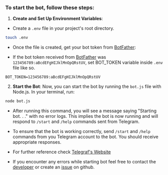 ### To start the bot, follow these steps:

1. **Create and Set Up Environment Variables**:

- Create a `.env` file in your project's root directory. 
```bash
touch .env
```
- Once the file is created, get your bot token from [BotFather](https://t.me/botfather):

- If the bot token received from [BotFather](https://t.me/botfather) was `123456789:aBcdEFgHIJklMnOpQRstUV`, set BOT_TOKEN variable inside `.env` file like so.

```env
BOT_TOKEN=123456789:aBcdEFgHIJklMnOpQRstUV
```

2. **Start the Bot**: Now, you can start the bot by running the `bot.js` file with Node.js. In your terminal, run:

```bash
node bot.js
```

- After running this command, you will see a message saying "Starting bot. . ." with no error logs. This implies the bot is now running and will respond to `/start` and `/help` commands sent from Telegram.

- To ensure that the bot is working correctly, send `/start` and `/help` commands from you Telegram account to the bot. You should receive appropriate responses.

- For further reference check [Telegraf's Website](https://telegraf.js.org/)

- If you encounter any errors while starting bot feel free to contact the [developer](https://t.me/dododoyo) or create an [issue](https://github.com/dododoyo/create-bot-template/issues) on github.